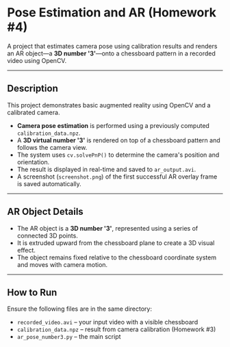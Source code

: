 # Pose Estimation and AR (Homework #4)

A project that estimates camera pose using calibration results and renders an AR object—a **3D number '3'**—onto a chessboard pattern in a recorded video using OpenCV.

---

## Description

This project demonstrates basic augmented reality using OpenCV and a calibrated camera.

- **Camera pose estimation** is performed using a previously computed `calibration_data.npz`.
- A **3D virtual number '3'** is rendered on top of a chessboard pattern and follows the camera view.
- The system uses `cv.solvePnP()` to determine the camera's position and orientation.
- The result is displayed in real-time and saved to `ar_output.avi`.
- A screenshot (`screenshot.png`) of the first successful AR overlay frame is saved automatically.

---

## AR Object Details

- The AR object is a **3D number '3'**, represented using a series of connected 3D points.
- It is extruded upward from the chessboard plane to create a 3D visual effect.
- The object remains fixed relative to the chessboard coordinate system and moves with camera motion.

---

## How to Run
Ensure the following files are in the same directory:
   - `recorded_video.avi` – your input video with a visible chessboard
   - `calibration_data.npz` – result from camera calibration (Homework #3)
   - `ar_pose_number3.py` – the main script
